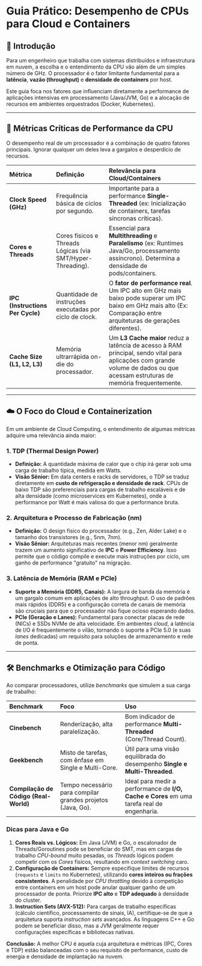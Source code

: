 # Guia Prático: Desempenho de CPUs para Cloud e Containers

## 📌 Introdução

Para um engenheiro que trabalha com sistemas distribuídos e infraestrutura em nuvem, a escolha e o entendimento da CPU vão além de um simples número de GHz. O processador é o fator limitante fundamental para a **latência**, **vazão (throughput)** e **densidade de containers** por host.

Este guia foca nos fatores que influenciam diretamente a performance de aplicações intensivas em processamento (Java/JVM, Go) e a alocação de recursos em ambientes orquestrados (Docker, Kubernetes).

---

## 🔑 Métricas Críticas de Performance da CPU

O desempenho real de um processador é a combinação de quatro fatores principais. Ignorar qualquer um deles leva a gargalos e desperdício de recursos.

| Métrica | Definição | Relevância para Cloud/Containers |
| :--- | :--- | :--- |
| **Clock Speed (GHz)** | Frequência básica de ciclos por segundo. | Importante para a performance **Single-Threaded** (ex: Inicialização de containers, tarefas síncronas críticas). |
| **Cores e Threads** | Cores físicos e Threads Lógicas (via SMT/Hyper-Threading). | Essencial para **Multithreading** e **Paralelismo** (ex: Runtimes Java/Go, processamento assíncrono). Determina a densidade de pods/containers. |
| **IPC (Instructions Per Cycle)** | Quantidade de instruções executadas por ciclo de clock. | O **fator de performance real**. Um IPC alto em GHz mais baixo pode superar um IPC baixo em GHz mais alto (Ex: Comparação entre arquiteturas de gerações diferentes). |
| **Cache Size (L1, L2, L3)** | Memória ultrarrápida on-die do processador. | Um **L3 Cache maior** reduz a latência de acesso à RAM principal, sendo vital para aplicações com grande volume de dados ou que acessam estruturas de memória frequentemente. |

---

## ☁️ O Foco do Cloud e Containerization

Em um ambiente de Cloud Computing, o entendimento de algumas métricas adquire uma relevância ainda maior:

### 1. TDP (Thermal Design Power)

* **Definição:** A quantidade máxima de calor que o chip irá gerar sob uma carga de trabalho típica, medida em Watts.
* **Visão Sênior:** Em data centers e racks de servidores, o TDP se traduz diretamente em **custo de refrigeração e densidade de rack**. CPUs de baixo TDP são preferenciais para cargas de trabalho escaláveis e de alta densidade (como microservices em Kubernetes), onde a performance por Watt é mais valiosa do que a performance bruta.

### 2. Arquitetura e Processo de Fabricação (nm)

* **Definição:** O design físico do processador (e.g., Zen, Alder Lake) e o tamanho dos transistores (e.g., 5nm, 7nm).
* **Visão Sênior:** Arquiteturas mais recentes (menor nm) geralmente trazem um aumento significativo de **IPC** e **Power Efficiency**. Isso permite que o código compile e execute mais instruções por ciclo, um ganho de performance "gratuito" na migração.

### 3. Latência de Memória (RAM e PCIe)

* **Suporte a Memória (DDR5, Canais):** A largura de banda da memória é um gargalo comum em aplicações de alto throughput. O uso de padrões mais rápidos (DDR5) e a configuração correta de canais de memória são cruciais para que o processador não fique ocioso esperando dados.
* **PCIe (Geração e Lanes):** Fundamental para conectar placas de rede (NICs) e SSDs NVMe de alta velocidade. Em ambientes *cloud*, a latência de I/O é frequentemente o vilão, tornando o suporte a PCIe 5.0 (e suas *lanes* dedicadas) um requisito para soluções de armazenamento e rede de ponta.

---

## 🛠 Benchmarks e Otimização para Código

Ao comparar processadores, utilize *benchmarks* que simulem a sua carga de trabalho:

| Benchmark | Foco | Uso |
| :--- | :--- | :--- |
| **Cinebench** | Renderização, alta paralelização. | Bom indicador de performance **Multi-Threaded** (Core/Thread Count). |
| **Geekbench** | Misto de tarefas, com ênfase em Single e Multi-Core. | Útil para uma visão equilibrada do desempenho **Single e Multi-Threaded**. |
| **Compilação de Código (Real-World)** | Tempo necessário para compilar grandes projetos (Java, Go). | Ideal para medir a performance de **I/O, Cache e Cores** em uma tarefa real de engenharia. |

### Dicas para Java e Go

1.  **Cores Reais vs. Lógicos:** Em Java (JVM) e Go, o escalonador de Threads/Goroutines pode se beneficiar do SMT, mas em cargas de trabalho *CPU-bound* muito pesadas, os *Threads* lógicos podem competir com os *Cores* físicos, resultando em *context switching* caro.
2.  **Configuração de Containers:** Sempre especifique limites de recursos (`requests` e `limits` no Kubernetes), utilizando **cores inteiros ou frações consistentes**. A penalidade por *CPU throttling* devido à competição entre containers em um host pode anular qualquer ganho de um processador de ponta. Priorize **IPC alto** e **TDP adequado** à densidade do cluster.
3.  **Instruction Sets (AVX-512):** Para cargas de trabalho específicas (cálculo científico, processamento de sinais, IA), certifique-se de que a arquitetura suporta *instruction sets* avançados. As linguagens C++ e Go podem se beneficiar disso, mas a JVM geralmente requer configurações específicas e bibliotecas nativas.

**Conclusão:** A melhor CPU é aquela cuja arquitetura e métricas (IPC, Cores e TDP) estão balanceadas com o seu requisito de performance, custo de energia e densidade de implantação na nuvem.